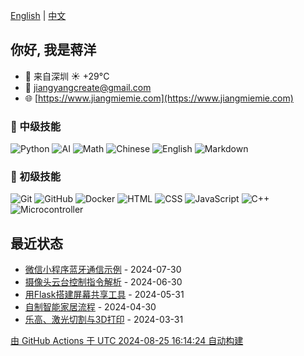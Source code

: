 [English](README.md) | [中文](README_zh.md)

## 你好, 我是蒋洋

- 🐼 来自深圳  ☀️   +29°C
- 📧 [jiangyangcreate@gmail.com](mailto:jiangyangcreate@gmail.com)
- 🌐 [https://www.jiangmiemie.com](https://www.jiangmiemie.com)

### 🔨 中级技能

![Python](https://img.shields.io/badge/-Python-333333?style=flat&logo=python)
![AI](https://img.shields.io/badge/-AI-333333?style=flat-square&logo=ai)
![Math](https://img.shields.io/badge/-Math-333333?style=flat-square&logo=mathworks)
![Chinese](https://img.shields.io/badge/-Chinese-333333?style=flat-square&logo=chinese)
![English](https://img.shields.io/badge/-English-333333?style=flat-square&logo=english)
![Markdown](https://img.shields.io/badge/-Markdown-333333?style=flat&logo=markdown)

### 🔨 初级技能

![Git](https://img.shields.io/badge/-Git-333333?style=flat-square&logo=git)
![GitHub](https://img.shields.io/badge/-GitHub-333333?style=flat-square&logo=github)
![Docker](https://img.shields.io/badge/-Docker-333333?style=flat&logo=docker)
![HTML](https://img.shields.io/badge/-HTML-333333?style=flat&logo=html5)
![CSS](https://img.shields.io/badge/-CSS-333333?style=flat&logo=css3)
![JavaScript](https://img.shields.io/badge/-JavaScript-333333?style=flat&logo=javascript)
![C++](https://img.shields.io/badge/C++-00599C?style=flat&logo=c%2B%2B)
![Microcontroller](https://img.shields.io/badge/Microcontroller-00599C?style=flat&logo=Microcontroller)

## 最近状态

* <a href='https://jiangmiemie.com/blog/2024/7/30/' target='_blank'>微信小程序蓝牙通信示例</a> - 2024-07-30
* <a href='https://jiangmiemie.com/blog/2024/6/30/' target='_blank'>摄像头云台控制指令解析</a> - 2024-06-30
* <a href='https://jiangmiemie.com/blog/2024/5/31/' target='_blank'>用Flask搭建屏幕共享工具</a> - 2024-05-31
* <a href='https://jiangmiemie.com/blog/2024/4/30/' target='_blank'>自制智能家居流程</a> - 2024-04-30
* <a href='https://jiangmiemie.com/blog/2024/3/31/' target='_blank'>乐高、激光切割与3D打印</a> - 2024-03-31

[由 GitHub Actions 于 UTC 2024-08-25 16:14:24 自动构建](build_readme.py)